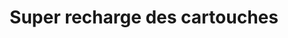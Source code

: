 ---
title: "Super recharge des cartouches"
url: /longueuil/super-recharge-des-cartouches/
shop: copyshop
---
